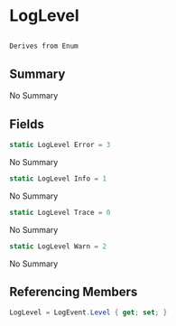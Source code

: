 # LogLevel

## 
```c#
Derives from Enum
```

## Summary

No Summary
## Fields

```c#
static LogLevel Error = 3
```
No Summary
```c#
static LogLevel Info = 1
```
No Summary
```c#
static LogLevel Trace = 0
```
No Summary
```c#
static LogLevel Warn = 2
```
No Summary
## Referencing Members

```c#
LogLevel = LogEvent.Level { get; set; } 
```

